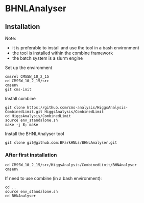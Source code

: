 # BHNLAnalyser

## Installation
Note: 
* it is preferable to install and use the tool in a bash environment
* the tool is installed within the combine framework
* the batch system is a slurm engine

Set up the environment
```
cmsrel CMSSW_10_2_15
cd CMSSW_10_2_15/src
cmsenv
git cms-init
```

Install combine
```
git clone https://github.com/cms-analysis/HiggsAnalysis-CombinedLimit.git HiggsAnalysis/CombinedLimit
cd HiggsAnalysis/CombinedLimit
source env_standalone.sh 
make -j 8; make 
```

Install the BHNLAnalyser tool
```
git clone git@github.com:BParkHNLs/BHNLAnalyser.git
```


### After first installation
```
cd CMSSW_10_2_15/src/HiggsAnalysis/CombinedLimit/BHNAnalyser
cmsenv
```

If need to use combine (in a bash environment):
```
cd ..
source env_standalone.sh
cd BHNAnalyser
```
